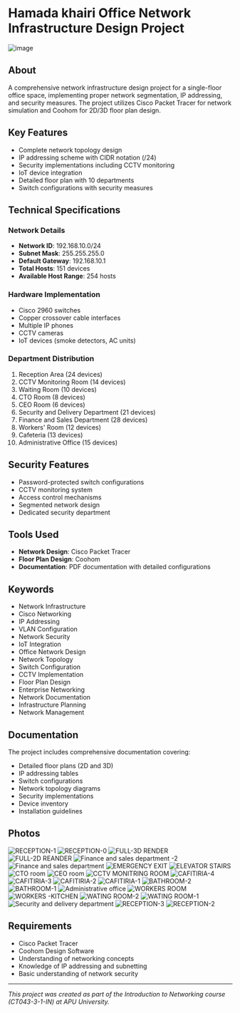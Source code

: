 # Hamada khairi Office Network Infrastructure Design Project


![image](https://github.com/user-attachments/assets/1a54cffe-6e55-4925-9010-ba3e883e0ba1)



## About
A comprehensive network infrastructure design project for a single-floor office space, implementing proper network segmentation, IP addressing, and security measures. The project utilizes Cisco Packet Tracer for network simulation and Coohom for 2D/3D floor plan design.

## Key Features
- Complete network topology design
- IP addressing scheme with CIDR notation (/24)
- Security implementations including CCTV monitoring
- IoT device integration
- Detailed floor plan with 10 departments
- Switch configurations with security measures

## Technical Specifications

### Network Details
- **Network ID**: 192.168.10.0/24
- **Subnet Mask**: 255.255.255.0
- **Default Gateway**: 192.168.10.1
- **Total Hosts**: 151 devices
- **Available Host Range**: 254 hosts

### Hardware Implementation
- Cisco 2960 switches
- Copper crossover cable interfaces
- Multiple IP phones
- CCTV cameras
- IoT devices (smoke detectors, AC units)

### Department Distribution
1. Reception Area (24 devices)
2. CCTV Monitoring Room (14 devices)
3. Waiting Room (10 devices)
4. CTO Room (8 devices)
5. CEO Room (6 devices)
6. Security and Delivery Department (21 devices)
7. Finance and Sales Department (28 devices)
8. Workers' Room (12 devices)
9. Cafeteria (13 devices)
10. Administrative Office (15 devices)

## Security Features
- Password-protected switch configurations
- CCTV monitoring system
- Access control mechanisms
- Segmented network design
- Dedicated security department

## Tools Used
- **Network Design**: Cisco Packet Tracer
- **Floor Plan Design**: Coohom
- **Documentation**: PDF documentation with detailed configurations

## Keywords
- Network Infrastructure
- Cisco Networking
- IP Addressing
- VLAN Configuration
- Network Security
- IoT Integration
- Office Network Design
- Network Topology
- Switch Configuration
- CCTV Implementation
- Floor Plan Design
- Enterprise Networking
- Network Documentation
- Infrastructure Planning
- Network Management

## Documentation
The project includes comprehensive documentation covering:
- Detailed floor plans (2D and 3D)
- IP addressing tables
- Switch configurations
- Network topology diagrams
- Security implementations
- Device inventory
- Installation guidelines


## Photos
![RECEPTION-1](https://github.com/user-attachments/assets/2dc951e5-9491-45ca-a6f2-df04d14ff781)
![RECEPTION-0](https://github.com/user-attachments/assets/de16d1db-095e-4a17-86fc-3ebabd9e060e)
![FULL-3D RENDER](https://github.com/user-attachments/assets/8c067043-7283-4476-944e-bf813f820fc7)
![FULL-2D REANDER](https://github.com/user-attachments/assets/4183603b-86f7-4e09-9d48-93f157e7aa24)
![Finance and sales department -2](https://github.com/user-attachments/assets/ac9d3ddb-1aaf-40f0-aadf-028d6e8657aa)
![Finance and sales department ](https://github.com/user-attachments/assets/064d6773-5883-4db0-941c-b021e5ff3327)
![EMERGENCY EXIT](https://github.com/user-attachments/assets/b401525e-99b9-42f0-8b37-2a42df110bcc)
![ELEVATOR   STAIRS](https://github.com/user-attachments/assets/fbd13763-6fc6-4e99-9d9b-f3b479af37c3)
![CTO room ](https://github.com/user-attachments/assets/d0cb75ee-209b-4710-85dc-bda84bade85c)
![CEO room ](https://github.com/user-attachments/assets/133fc37c-8507-4938-b7e8-cb55c9247bf8)
![CCTV MONITRING ROOM ](https://github.com/user-attachments/assets/f4840cfb-1128-4dff-9ca5-cf54fc30c5b5)
![CAFITIRIA-4](https://github.com/user-attachments/assets/426de377-5ee4-4c51-befc-6a421f731bb1)
![CAFITIRIA-3](https://github.com/user-attachments/assets/b6226a68-6b3e-4adf-b0d4-5c87c606afe8)
![CAFITIRIA-2](https://github.com/user-attachments/assets/5deec189-bb25-41a7-8635-efee4fd03878)
![CAFITIRIA-1](https://github.com/user-attachments/assets/56bfa0a3-4b10-4e85-a5fd-c24afaf7a9cf)
![BATHROOM-2](https://github.com/user-attachments/assets/35a694ba-4adf-434c-bd57-de2d358ad545)
![BATHROOM-1](https://github.com/user-attachments/assets/e6d6b4ba-b543-4776-86fc-74679476c453)
![Administrative office ](https://github.com/user-attachments/assets/2a91c2c2-89e2-47a8-99b7-0500654a1bb8)
![WORKERS ROOM](https://github.com/user-attachments/assets/77299cf0-bd21-4a80-83cd-3f744da4e047)
![WORKERS -KITCHEN](https://github.com/user-attachments/assets/fdfb7d06-d476-484f-9946-f3beb7d4098c)
![WATING ROOM-2](https://github.com/user-attachments/assets/87103dbd-8e41-4fc8-b552-589bad6647f0)
![WATING ROOM-1](https://github.com/user-attachments/assets/cc62ca9f-5065-4388-8098-5a4ab4266d0c)
![Security and delivery department ](https://github.com/user-attachments/assets/80605e40-07e5-4935-875a-233e9f183543)
![RECEPTION-3](https://github.com/user-attachments/assets/cb118a6b-4a08-49ef-b492-904ae0dbc277)
![RECEPTION-2](https://github.com/user-attachments/assets/578e5f55-1594-4793-ae34-dd225f05e4d9)



## Requirements
- Cisco Packet Tracer
- Coohom Design Software
- Understanding of networking concepts
- Knowledge of IP addressing and subnetting
- Basic understanding of network security

---
*This project was created as part of the Introduction to Networking course (CT043-3-1-IN) at APU University.*
